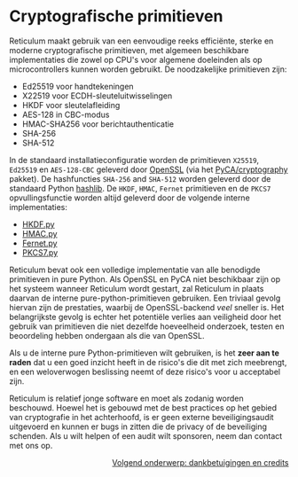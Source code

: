# Cryptografische primitieven
Reticulum maakt gebruik van een eenvoudige reeks efficiënte, sterke en moderne cryptografische primitieven, met algemeen beschikbare implementaties die zowel op CPU's voor algemene doeleinden als op microcontrollers kunnen worden gebruikt. De noodzakelijke primitieven zijn:

- Ed25519 voor handtekeningen
- X22519 voor ECDH-sleuteluitwisselingen
- HKDF voor sleutelafleiding
- AES-128 in CBC-modus
- HMAC-SHA256 voor berichtauthenticatie
- SHA-256
- SHA-512

In de standaard installatieconfiguratie worden de primitieven `X25519`, `Ed25519` en `AES-128-CBC` geleverd door [OpenSSL](https://www.openssl.org/) (via het [PyCA/cryptography](https://github.com/pyca/cryptography) pakket). De hashfuncties `SHA-256` and `SHA-512` worden geleverd door de standaard Python [hashlib](https://docs.python.org/3/library/hashlib.html). De `HKDF`, `HMAC`, `Fernet` primitieven en de `PKCS7` opvullingsfunctie worden altijd geleverd door de volgende interne implementaties:

- [HKDF.py](https://github.com/markqvist/Reticulum/blob/master/RNS/Cryptography/HKDF.py)
- [HMAC.py](https://github.com/markqvist/Reticulum/blob/master/RNS/Cryptography/HMAC.py)
- [Fernet.py](https://github.com/markqvist/Reticulum/blob/master/RNS/Cryptography/Fernet.py)
- [PKCS7.py](https://github.com/markqvist/Reticulum/blob/master/RNS/Cryptography/PKCS7.py)


Reticulum bevat ook een volledige implementatie van alle benodigde primitieven in pure Python. Als OpenSSL en PyCA niet beschikbaar zijn op het systeem wanneer Reticulum wordt gestart, zal Reticulum in plaats daarvan de interne pure-python-primitieven gebruiken. Een triviaal gevolg hiervan zijn de prestaties, waarbij de OpenSSL-backend *veel* sneller is. Het belangrijkste gevolg is echter het potentiële verlies aan veiligheid door het gebruik van primitieven die niet dezelfde hoeveelheid onderzoek, testen en beoordeling hebben ondergaan als die van OpenSSL.

Als u de interne pure Python-primitieven wilt gebruiken, is het **zeer aan te raden** dat u een goed inzicht heeft in de risico's die dit met zich meebrengt, en een weloverwogen beslissing neemt of deze risico's voor u acceptabel zijn.

Reticulum is relatief jonge software en moet als zodanig worden beschouwd. Hoewel het is gebouwd met de best practices op het gebied van cryptografie in het achterhoofd, is er geen externe beveiligingsaudit uitgevoerd en kunnen er bugs in zitten die de privacy of de beveiliging schenden. Als u wilt helpen of een audit wilt sponsoren, neem dan contact met ons op.

<p align="right"><a href="credits_nl.html">Volgend onderwerp: dankbetuigingen en credits</a></p>
